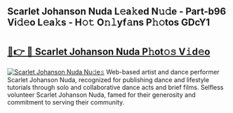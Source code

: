 ## Scarlet Johanson Nuda L𝚎a𝚔ed N𝚞𝚍e - Part-b96 Vi𝚍𝚎o L𝚎a𝚔s - H𝚘𝚝 O𝚗𝚕yf𝚊ns P𝚑𝚘tos GDcY1

# <h2><a href="http://kf317r.oniu.top/?m=Scarlet+Johanson+Nuda">🔗👉 🔴 Scarlet Johanson Nuda P𝚑ot𝚘𝚜 V𝚒d𝚎o</a></h2>

[![Scarlet Johanson Nuda Nu𝚍e𝚜](https://i.imgur.com/0qMVB7G.gif)](http://kf317r.oniu.top/?m=Scarlet+Johanson+Nuda)
Web-based artist and dance performer Scarlet Johanson Nuda, recognized for publishing dance and lifestyle tutorials through solo and collaborative dance acts and brief films. Selfless volunteer Scarlet Johanson Nuda, famed for their generosity and commitment to serving their community.  
